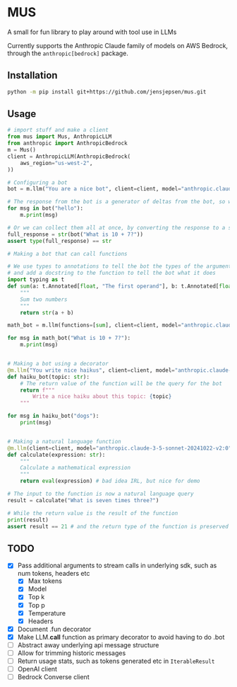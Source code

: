 # MUS

A small for fun library to play around with tool use in LLMs

Currently supports the Anthropic Claude family of models on AWS Bedrock, through the `anthropic[bedrock]` package.

## Installation
```bash
python -m pip install git+https://github.com/jensjepsen/mus.git
```

## Usage
```python
# import stuff and make a client
from mus import Mus, AnthropicLLM
from anthropic import AnthropicBedrock
m = Mus()
client = AnthropicLLM(AnthropicBedrock(
    aws_region="us-west-2",
))
```

<!-- invisible-code-block: python
# Setup the mock client for the examples
from mus import ToolUse, ToolResult
client.put_text("hello", "Hello")
client.put_tool_use("What is seven times three?", ToolUse(id="calc", name="calculate", input={"expression": "7 * 3"}) )
client.put_tool_result("What is seven times three?", ToolResult(id="calc", content="21"))
-->

```python
# Configuring a bot
bot = m.llm("You are a nice bot", client=client, model="anthropic.claude-3-5-sonnet-20241022-v2:0")

# The response from the bot is a generator of deltas from the bot, so we can stream them as they come in
for msg in bot("hello"):
    m.print(msg)

# Or we can collect them all at once, by converting the response to a string
full_response = str(bot("What is 10 + 7?"))
assert type(full_response) == str

# Making a bot that can call functions

# We use types to annotations to tell the bot the types of the arguments
# and add a docstring to the function to tell the bot what it does
import typing as t
def sum(a: t.Annotated[float, "The first operand"], b: t.Annotated[float, "The second operand"]):
    """
    Sum two numbers
    """
    return str(a + b)

math_bot = m.llm(functions=[sum], client=client, model="anthropic.claude-3-5-sonnet-20241022-v2:0")

for msg in math_bot("What is 10 + 7?"):
    m.print(msg)


# Making a bot using a decorator
@m.llm("You write nice haikus", client=client, model="anthropic.claude-3-5-sonnet-20241022-v2:0")
def haiku_bot(topic: str):
    # The return value of the function will be the query for the bot
    return f"""
        Write a nice haiku about this topic: {topic}
    """

for msg in haiku_bot("dogs"):
    print(msg)


# Making a natural language function
@m.llm(client=client, model="anthropic.claude-3-5-sonnet-20241022-v2:0").fun
def calculate(expression: str):
    """
    Calculate a mathematical expression
    """
    return eval(expression) # bad idea IRL, but nice for demo

# The input to the function is now a natural language query
result = calculate("What is seven times three?")

# While the return value is the result of the function
print(result)
assert result == 21 # and the return type of the function is preserved
```


## TODO
- [X] Pass additional arguments to stream calls in underlying sdk, such as num tokens, headers etc
    - [X] Max tokens
    - [X] Model
    - [X] Top k
    - [X] Top p
    - [X] Temperature
    - [X] Headers
- [X] Document .fun decorator
- [X] Make LLM.__call__ function as primary decorator to avoid having to do .bot
- [ ] Abstract away underlying api message structure
- [ ] Allow for trimming historic messages
- [ ] Return usage stats, such as tokens generated etc in `IterableResult`
- [ ] OpenAI client
- [ ] Bedrock Converse client
